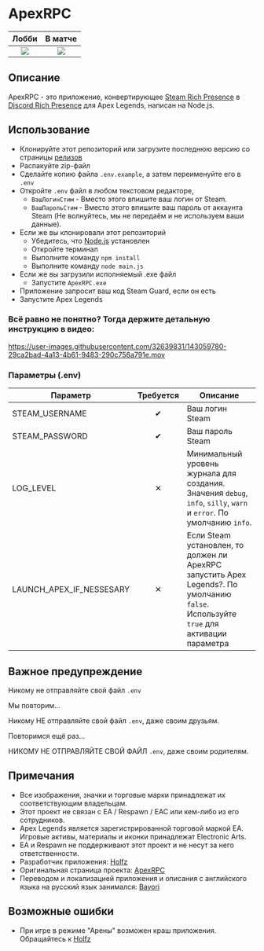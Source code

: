 # ApexRPC

Лобби            |  В матче
:-------------------------:|:-------------------------:
![](https://cdn.discordapp.com/attachments/694905810077351956/981969285767381053/Screenshot_5.png)  |  ![](https://cdn.discordapp.com/attachments/694905810077351956/981969286136483910/Screenshot_6.png)

## Описание

ApexRPC - это приложение, конвертирующее [Steam Rich Presence](https://partner.steamgames.com/doc/features/enhancedrichpresence) в [Discord Rich Presence](https://discord.com/rich-presence) для Apex Legends, написан на Node.js.

## Использование

- Клонируйте этот репозиторий или загрузите последнюю версию со страницы [релизов](https://github.com/Holfz/ApexRPC/releases)
- Распакуйте zip-файл
- Сделайте копию файла `.env.example`, а затем переименуйте его в `.env`
- Откройте `.env` файл в любом текстовом редакторе,
   - `ВашЛогинСтим` - Вместо этого впишите ваш логин от Steam.
   - `ВашПарольСтим` - Вместо этого впишите ваш пароль от аккаунта Steam (Не волнуйтесь, мы не передаём и не используем ваши данные). 
- Если же вы клонировали этот репозиторий
   - Убедитесь, что [Node.js](https://nodejs.org/en/) установлен
   - Откройте терминал
   - Выполните команду `npm install`
   - Выполните команду `node main.js`
- Если же вы загрузили исполняемый .exe файл
   - Запустите `ApexRPC.exe`
- Приложение запросит ваш код Steam Guard, если он есть
- Запустите Apex Legends

### Всё равно не понятно? Тогда держите детальную инструкцию в видео:

https://user-images.githubusercontent.com/32639831/143059780-29ca2bad-4a13-4b61-9483-290c756a791e.mov

### Параметры (.env)
| Параметр                | Требуется | Описание                                                                                               |
|--------------------------|:--------:|-----------------------------------------------------------------------------------------------------------|
| STEAM_USERNAME           |    ✔     | Ваш логин Steam                                                                                      |
| STEAM_PASSWORD           |    ✔     | Ваш пароль Steam                                                                                      |
| LOG_LEVEL                |    ✕     | Минимальный уровень журнала для создания. Значения `debug`, `info`, `silly`, `warn` и `error`. По умолчанию `info`. |
| LAUNCH_APEX_IF_NESSESARY |    ✕     | Если Steam установлен, то должен ли ApexRPC запустить Apex Legends?. По умолчанию `false`. Используйте `true` для активации параметра                 |

## Важное предупреждение

Никому не отправляйте свой файл `.env`

Мы повторим...

Никому НЕ отправляйте свой файл `.env`, даже своим друзьям.

Повторимся ещё раз...

НИКОМУ НЕ ОТПРАВЛЯЙТЕ СВОЙ ФАЙЛ `.env`, даже своим родителям.

## Примечания
- Все изображения, значки и торговые марки принадлежат их соответствующим владельцам.
- Этот проект не связан с EA / Respawn / EAC или кем-либо из его сотрудников.
- Apex Legends является зарегистрированной торговой маркой EA. Игровые активы, материалы и иконки принадлежат Electronic Arts.
- EA и Respawn не поддерживают этот проект и не несут за него ответственности.
- Разработчик приложения: [Holfz](https://github.com/Holfz)
- Оригинальная страница проекта: [ApexRPC](https://github.com/Holfz/ApexRPC)
- Переводом и локализацией приложения и описания с английского языка на русский язык занимался: [Bayori](https://github.com/Bayori)

## Возможные ошибки
- При игре в режиме "Арены" возможен краш приложения. Обращайтесь к [Holfz](https://github.com/Holfz)